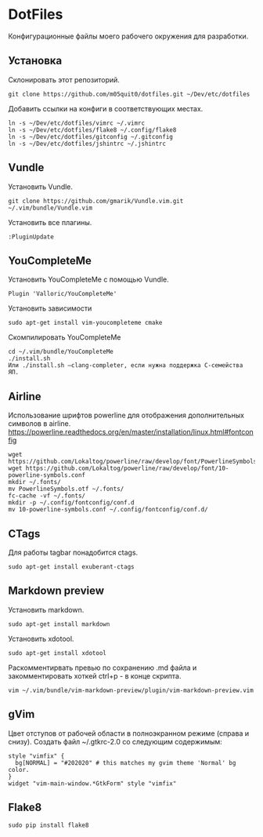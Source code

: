 # DotFiles

Конфигурационные файлы моего рабочего окружения для разработки.

## Установка
Склонировать этот репозиторий.

    git clone https://github.com/m05quit0/dotfiles.git ~/Dev/etc/dotfiles

Добавить ссылки на конфиги в соответствующих местах.

    ln -s ~/Dev/etc/dotfiles/vimrc ~/.vimrc
    ln -s ~/Dev/etc/dotfiles/flake8 ~/.config/flake8
    ln -s ~/Dev/etc/dotfiles/gitconfig ~/.gitconfig
    ln -s ~/Dev/etc/dotfiles/jshintrc ~/.jshintrc

## Vundle
Установить Vundle.

    git clone https://github.com/gmarik/Vundle.vim.git ~/.vim/bundle/Vundle.vim

Установить все плагины.

    :PluginUpdate

## YouCompleteMe
Установить YouCompleteMe с помощью Vundle.

    Plugin 'Valloric/YouCompleteMe'

Установить зависимости

    sudo apt-get install vim-youcompleteme cmake

Скомпилировать YouCompleteMe

    cd ~/.vim/bundle/YouCompleteMe
    ./install.sh
    Или ./install.sh —clang-completer, если нужна поддержка C-семейства ЯП.

## Airline
Использование шрифтов powerline для отображения дополнительных символов в airline.
https://powerline.readthedocs.org/en/master/installation/linux.html#fontconfig

    wget https://github.com/Lokaltog/powerline/raw/develop/font/PowerlineSymbols.otf
    wget https://github.com/Lokaltog/powerline/raw/develop/font/10-powerline-symbols.conf
    mkdir ~/.fonts/
    mv PowerlineSymbols.otf ~/.fonts/
    fc-cache -vf ~/.fonts/
    mkdir -p ~/.config/fontconfig/conf.d
    mv 10-powerline-symbols.conf ~/.config/fontconfig/conf.d/

## CTags
Для работы tagbar понадобится ctags.

    sudo apt-get install exuberant-ctags

## Markdown preview
Установить markdown.

    sudo apt-get install markdown

Установить xdotool.

    sudo apt-get install xdotool

Раскомментирвать превью по сохранению .md файла и закомментировать хоткей ctrl+p - в конце скрипта.

    vim ~/.vim/bundle/vim-markdown-preview/plugin/vim-markdown-preview.vim

## gVim
Цвет отступов от рабочей области в полноэкранном режиме (справа и снизу).
Создать файл ~/.gtkrc-2.0 cо следующим содержимым:

    style "vimfix" {
      bg[NORMAL] = "#202020" # this matches my gvim theme 'Normal' bg color.
    }
    widget "vim-main-window.*GtkForm" style "vimfix"

## Flake8
    
    sudo pip install flake8
